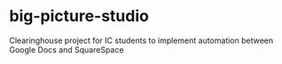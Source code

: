 # big-picture-studio
Clearinghouse project for IC students to implement automation between Google Docs and SquareSpace
